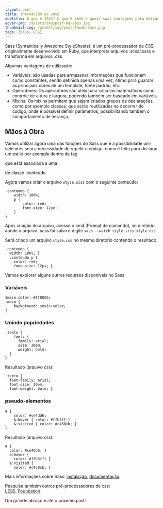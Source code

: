```yaml
---
layout: post
title: Introdução ao SASS
subtitle: O que é SASS? O que é SASS e quais suas vantagens para edição de CSS
cover-img: /assets/img/post-bg-sass.jpg
thumbnail-img: /assets/img/post-thumb-sass.png
tags: [SASS, CSS]
---
```


Sass (Syntactically Awesome StyleSheets): é um pré-processador de CSS, originalmente desenvolvido em Ruby, que interpreta arquivos .scss/.sass e transforma em arquivos .css

Algumas vantagens de utilização:

* Variáveis: são usadas para armazenar informações que funcionam como constantes, sendo definida apenas uma vez, ótimo para guardar as principais cores de um template, fonte padrão, etc.
* Operadores: Os operadores são úteis para cálculos matemáticos como controle de altura e largura, podendo também ser baseado em variáveis.
* Mixins: Os mixins permitem que sejam criados grupos de declarações, como por exemplo classes, que serão reutilizadas no decorrer do código, onde é possível definir parâmetros, possibilitando também o comportamento de herança.

## Mãos à Obra

Vamos utilizar agora uma das funções do Sass que é a possíbilidade unir seletores sem a necessidade de repetir o código, como é feito para declarar um estilo por exemplo dentro da tag <p> que está associada a uma <div> de classe .conteudo.

Agora vamos criar o arquivo `style.scss` com o seguinte conteúdo:

	.conteudo {
	    width: 100%;
	    p {
	        color: red;
	        font-size: 12px;
	    }
	}

Após criação do arquivo, acesse o cmd (Prompt de comando), no diretório aonde o arquivo .scss foi salvo e digite `sass --watch style.scss:style.css`

Será criado um arquivo `style.css` no mesmo diretório contendo o resultado:

	.conteudo {
	  width: 100%; }
	  .conteudo p {
		color: red;
		font-size: 12px; }

Vamos explorar alguns outros recursos disponíveis no Sass. 

### Variáveis

	$main-color: #ff0000;
	.main {
	    background: $main-color;
	}
	
### Unindo popriedades

	.texto {
	    font: {
		  family: arial;
		  size: 30em;
		  weight: bold;
	  }
	}

Resultado (arquivo css):

	.texto {
	  font-family: Arial;
	  font-size: 30em;
	  font-weight: bold; }
	  
### pseudo-elementos

	a {
	    color: #ce4dd6;
	    &:hover { color: #ffb3ff;}
	    &:visited { color: #c458cb; }
	}

Resultado (arquivo css):

	a {
	  color: #ce4dd6; }
	  a:hover {
		color: #ffb3ff; }
	  a:visited {
		color: #c458cb; }

Mais informações sobre Sass:
<a href="http://sass-lang.com/install" target="\_blank">instalação</a>, 
<a href="http://sass-lang.com/documentation" target="\_blank">documentação</a>.

Pesquise também outros pré-processadores de css:  
<a href="http://lesscss.org/" target="\_blank">LESS</a>, 
<a href="http://foundation.zurb.com/" target="\_blank">Foundation</a>.

Um grande abraço e até o próximo post!